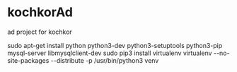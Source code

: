 # kochkorAd
ad project for kochkor

sudo apt-get install python python3-dev python3-setuptools python3-pip mysql-server libmysqlclient-dev
sudo pip3 install virtualenv
virtualenv --no-site-packages --distribute -p /usr/bin/python3 venv